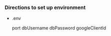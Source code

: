 

### Directions to set up environment

- .env
  
  port
  dbUsername
  dbPassword
  googleClientId

